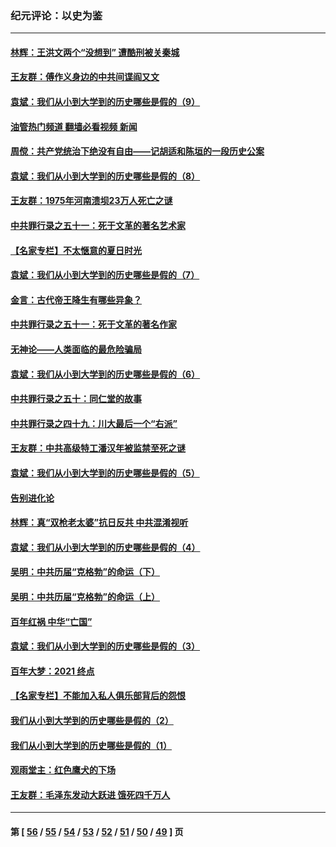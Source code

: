 ### 纪元评论：以史为鉴
---
#### [林辉：王洪文两个“没想到” 遭酷刑被关秦城](../../pages/nsc1028/n13244136.md?09210330) 
#### [王友群：傅作义身边的中共间谍阎又文](../../pages/nsc1028/n13244038.md?09210330) 
#### [袁斌：我们从小到大学到的历史哪些是假的（9）](../../pages/nsc1028/n13243175.md?09210330) 
#### [油管热门频道 翻墙必看视频 新闻](ok?09210330)
#### [周傥：共产党统治下绝没有自由——记胡适和陈垣的一段历史公案](../../pages/nsc1028/n13238349.md?09210330) 
#### [袁斌：我们从小到大学到的历史哪些是假的（8）](../../pages/nsc1028/n13238181.md?09210330) 
#### [王友群：1975年河南溃坝23万人死亡之谜](../../pages/nsc1028/n13231576.md?09210330) 
#### [中共罪行录之五十一：死于文革的著名艺术家](../../pages/nsc1028/n13229461.md?09210330) 
#### [【名家专栏】不太惬意的夏日时光](../../pages/nsc1028/n13226398.md?09210330) 
#### [袁斌：我们从小到大学到的历史哪些是假的（7）](../../pages/nsc1028/n13227610.md?09210330) 
#### [金言：古代帝王降生有哪些异象？](../../pages/nsc1028/n13226435.md?09210330) 
#### [中共罪行录之五十一：死于文革的著名作家](../../pages/nsc1028/n13225932.md?09210330) 
#### [无神论——人类面临的最危险骗局](../../pages/nsc1028/n13196137.md?09210330) 
#### [袁斌：我们从小到大学到的历史哪些是假的（6）](../../pages/nsc1028/n13221126.md?09210330) 
#### [中共罪行录之五十：同仁堂的故事](../../pages/nsc1028/n13218798.md?09210330) 
#### [中共罪行录之四十九：川大最后一个“右派”](../../pages/nsc1028/n13216206.md?09210330) 
#### [王友群：中共高级特工潘汉年被监禁至死之谜](../../pages/nsc1028/n13210760.md?09210330) 
#### [袁斌：我们从小到大学到的历史哪些是假的（5）](../../pages/nsc1028/n13209835.md?09210330) 
#### [告别进化论](../../pages/nsc1028/n13196066.md?09210330) 
#### [林辉：真“双枪老太婆”抗日反共 中共混淆视听](../../pages/nsc1028/n13208826.md?09210330) 
#### [袁斌：我们从小到大学到的历史哪些是假的（4）](../../pages/nsc1028/n13204742.md?09210330) 
#### [吴明：中共历届“克格勃”的命运（下）](../../pages/nsc1028/n13200899.md?09210330) 
#### [吴明：中共历届“克格勃”的命运（上）](../../pages/nsc1028/n13198300.md?09210330) 
#### [百年红祸 中华“亡国”](../../pages/nsc1028/n13192762.md?09210330) 
#### [袁斌：我们从小到大学到的历史哪些是假的（3）](../../pages/nsc1028/n13193945.md?09210330) 
#### [百年大梦：2021 终点](../../pages/nsc1028/n13190519.md?09210330) 
#### [【名家专栏】不能加入私人俱乐部背后的怨恨](../../pages/nsc1028/n13186855.md?09210330) 
#### [我们从小到大学到的历史哪些是假的（2）](../../pages/nsc1028/n13186560.md?09210330) 
#### [我们从小到大学到的历史哪些是假的（1）](../../pages/nsc1028/n13181650.md?09210330) 
#### [观雨堂主：红色鹰犬的下场](../../pages/nsc1028/n13180822.md?09210330) 
#### [王友群：毛泽东发动大跃进 饿死四千万人](../../pages/nsc1028/n13177158.md?09210330) 

---
#### 第 [ [56](./56.md?09210330) / [55](./55.md?09210330) / [54](./54.md?09210330) / [53](./53.md?09210330) / [52](./52.md?09210330) / [51](./51.md?09210330) / [50](./50.md?09210330) / [49](./49.md?09210330) ] 页
